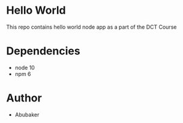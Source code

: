 # Hello World

This repo contains hello world node app as a part of the DCT Course

# Dependencies
* node 10
* npm 6

# Author 
* Abubaker 
